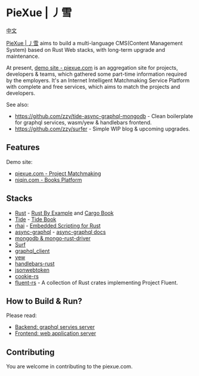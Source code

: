 # PieXue | 丿雪

[中文](./README-ZH.md)

[PieXue | 丿雪](https://piexue.com) aims to build a multi-language CMS(Content Management System) based on Rust Web stacks, with long-term upgrade and maintenance.

At present, [demo site - piexue.com](https://piexue.com) is an aggregation site for projects, developers & teams, which gathered some part-time information required by the employers. It's an Internet Intelligent Matchmaking Service Platform with complete and free services, which aims to match the projects and developers.

See also:
- https://github.com/zzy/tide-async-graphql-mongodb - Clean boilerplate for graphql services, wasm/yew & handlebars frontend. 
- https://github.com/zzy/surfer - Simple WIP blog & upcoming upgrades.

## Features

Demo site:
- [piexue.com - Project Matchmaking](https://piexue.com)
- [niqin.com - Books Platform](https://niqin.com)

## Stacks

- [Rust](https://github.com/rust-lang/rust) - [Rust By Example](https://rust-by-example.niqin.com) and [Cargo Book](https://cargo.niqin.com)
- [Tide](https://crates.io/crates/tide) - [Tide Book](https://tide-book.niqin.com)
- [rhai](https://crates.io/crates/rhai) - [Embedded Scripting for Rust](https://rhai-script.niqin.com)
- [async-graphql](https://crates.io/crates/async-graphql) - [async-graphql docs](https://async-graphql.niqin.com)
- [mongodb & mongo-rust-driver](https://crates.io/crates/mongodb)
- [Surf](https://crates.io/crates/surf)
- [graphql_client](https://crates.io/crates/graphql_client)
- [yew](https://yew.niqin.com)
- [handlebars-rust](https://crates.io/crates/handlebars)
- [jsonwebtoken](https://crates.io/crates/jsonwebtoken)
- [cookie-rs](https://crates.io/crates/cookie)
- [fluent-rs](https://crates.io/crates/fluent) - A collection of Rust crates implementing Project Fluent.

## How to Build & Run?

Please read:

- [Backend: graphql servies server](./backend/README.md)
- [Frontend: web application server](./frontend/README.md)

## Contributing

You are welcome in contributing to the piexue.com. 
